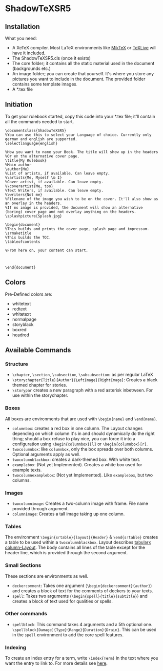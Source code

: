 # ShadowTeXSR5
## Installation
 What you need: 
  - A XeTeX compiler. Most LaTeX environments like [MikTeX](https://miktex.org/) or [TeXLive](https://www.tug.org/texlive/) will have it included.
  - The ShadowTeXSR5.cls (once it exists)
  - The core folder; it contains all the static material used in the document (backgrounds etc.)
  - An image folder; you can create that yourself. It's where you store any pictures you want to include in the document. The provided folder contains some template images.
  - A *.tex file
  
  
  ## Initiation
  
  To get your rulebook started, copy this code into your *.tex file; it'll contain all the commands needed to start.
  
  ```
\documentclass{ShadowTeXSR5}
%You can use this to select your Language of choice. Currently only german and english are supported.
\selectlanguage{english}

%How you want to name your Book. The title will show up in the headers
%Or on the alternative cover page.
\title{My Rulebook}
%Main author
\author{Me}
%List of artists, if available. Can leave empty.
%\artists{Me, Myself \& I}
%Cover artist, if available. Can leave empty.
%\coverartist{Me, too}
%Text Writers, if available. Can leave empty.
%\writers{Not me}
%Filename of the image you wish to be on the cover. It'll also show as an overlay in the headers. 
%If no image is provided, the document will show an alternative (boring) cover page and not overlay anything on the headers.
\splashpicture{Splash.jpg}

\begin{document}
%This builds and prints the cover page, splash page and impressum.
\srmaketitle
%This builds the TOC.
\tableofcontents

%From here on, your content can start.



\end{document}  
```
## Colors

Pre-Defined colors are:
- whitetext
- redtext
- whitetext
- normalpage
- storyblack
- boxred
- headred
 
## Available Commands
  
### Structure  
- `\chapter`, `\section`, `\subsection`, `\subsubsection`: as per regular LaTeX
- `\storychapter{Title}{Author}{LeftImage}{RightImage}`: Creates a black themed chapter for stories.
- `\storypar` creates a new paragraph with a red asterisk inbetween. For use within the storychapter.

### Boxes

All boxes are environments that are used with `\begin{name}` and `\end{name}`.

- `columnbox`: creates a red box in one column. The Layout changes depending on which column it's in and should dynamically do the right thing; should a box refuse to play nice, you can force it into a configuration using `\begin{columnbox}[l]` or `\begin{columnbox}[r]`.
- `twocolumnbox`: like `columnbox`, only the box spreads over both columns. Optional arguments apply as well.
- `twocolumnblackbox`: creates a dark-themed box. With white text.
- `examplebox`: (Not yet Implemented). Creates a white box used for example texts.
- `twocolumnexamplebox`: (Not yet Implemented). Like `examplebox`, but two columns.
  
### Images

- `twocolumnimage`: Creates a two-column image with frame. File name provided through argument.
- `columnimage`: Creates a tall image taking up one column.

### Tables

The environment `\begin{srtable}{layout}{Header}` & `\end{srtable}` creates a table to be used within a `twocolumnblackbox`. Layout describes [tabularx column-Layout](https://en.wikibooks.org/wiki/LaTeX/Tables#The_tabularx_package). The body contains all lines of the table except for the header line, which is provided through the second argument.

### Small Sections

These sections are environments as well.

- `deckercomment`: Takes one argument (`\begin{deckercomment}{author}`) and creates a block of text for the comments of deckers to your texts.
- `spell`: Takes two arguments (`\begin{spell}{title}{subtitle}`) and creates a block of text used for qualities or spells.

### Other commands

- `spellblock`: This command takes 4 arguments and a 5th optional one. `\spellblock[Damage]{Type}{Range}{Duration}{Drain}`. This can be used in the `spell` environment to add the core spell features.

### Indexing
To create an index entry for a term, write `\index{Term}` in the text where you want the entry to link to.
For more details see [here](https://en.wikibooks.org/wiki/LaTeX/Indexing#Sophisticated_indexing).